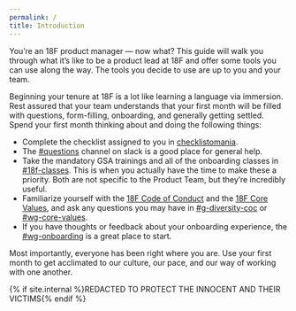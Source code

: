 ```yaml
---
permalink: /
title: Introduction
---
```

You’re an 18F product manager — now what? This guide will walk you through what it’s like to be a product lead at 18F and offer some tools you can use along the way. The tools you decide to use are up to you and your team.

Beginning your tenure at 18F is a lot like learning a language via immersion. Rest assured that your team understands that your first month will be filled with questions, form-filling, onboarding, and generally getting settled. Spend your first month thinking about and doing the following things:

-   Complete the checklist assigned to you in [checklistomania](https://checklistomania.apps.cloud.gov/private/index.html).
-   The [#questions](https://gsa-tts.slack.com/messages/questions/) channel on slack is a good place for general help.
-   Take the mandatory GSA trainings and all of the onboarding classes in [#18f-classes](https://gsa-tts.slack.com/messages/18f-classes/). This is when you actually have the time to make these a priority. Both are not specific to the Product Team, but they’re incredibly useful.
-   Familiarize yourself with the [18F Code of Conduct](https://github.com/18F/code-of-conduct/blob/master/code-of-conduct.md) and the [18F Core Values](https://github.com/18F/core-values/tree/18f-pages/pages), and ask any questions you may have in [#g-diversity-coc](https://gsa-tts.slack.com/messages/g-diversity-coc/) or [#wg-core-values](https://gsa-tts.slack.com/messages/wg-core-values/).
- If you have thoughts or feedback about your onboarding experience, the [#wg-onboarding](https://gsa-tts.slack.com/messages/wg-onboarding/) is a great place to start.

Most importantly, everyone has been right where you are. Use your first month to get acclimated to our culture, our pace, and our way of working with one another.

{% if site.internal %}REDACTED TO PROTECT THE INNOCENT AND THEIR VICTIMS{% endif %}
